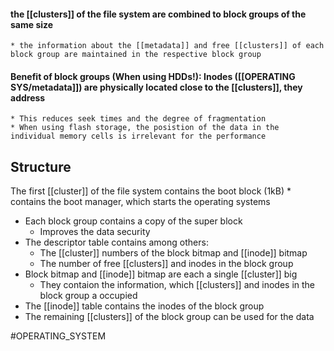 #### the [[clusters]] of the file system are combined to block groups of the same size
	* the information about the [[metadata]] and free [[clusters]] of each block group are maintained in the respective block group
#### Benefit of block groups (When using HDDs!): Inodes ([[OPERATING SYS/metadata]]) are physically located close to the [[clusters]], they address
	* This reduces seek times and the degree of fragmentation
	* When using flash storage, the posistion of the data in the individual memory cells is irrelevant for the performance
## Structure
The first [[cluster]] of the file system contains the boot block (1kB)
	* contains the boot manager, which starts the operating systems
* Each block group contains a copy of the super block
	* Improves the data security
* The descriptor table contains among others:
	* The [[cluster]] numbers of the block bitmap and [[inode]] bitmap
	* The number of free [[clusters]] and inodes in the block group
* Block bitmap and [[inode]] bitmap are each a single [[cluster]] big
	* They contaion the information, which [[clusters]] and inodes in the block group a occupied
* The [[inode]] table contains the inodes of the block group
* The remaining [[clusters]] of the block group can be used for the data


#OPERATING_SYSTEM 
